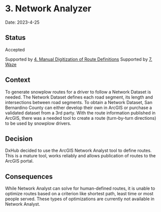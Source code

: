 # 3. Network Analyzer

Date: 2023-4-25

## Status

Accepted

Supported by [4. Manual Digitization of Route Definitions](0004-manual-route-digitization.md)
Supported by [7. Waze](0007-waze.md)

## Context

To generate snowplow routes for a driver to follow a Network Dataset is needed. The Network Dataset defines each road segment, its length and intersections between road segments. To obtain a Network Dataset, San Bernardino County can either develop their own in ArcGIS or purchase a validated dataset from a 3rd party. With the route information published in ArcGIS, there was a needed tool to create a route (turn-by-turn directions) to be used by snowplow drivers.

## Decision

DxHub decided to use the ArcGIS Network Analyst tool to define routes. This is a mature tool, works reliably and allows publication of routes to the ArcGIS portal. 

## Consequences

While Network Analyst can solve for human-defined routes, it is unable to optimize routes based on a criterion like shortest path, least time or most people served. These types of optimizations are currently not available in Network Analyst.
